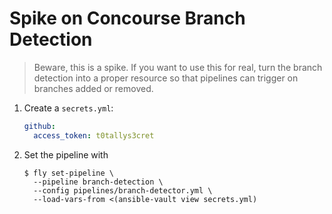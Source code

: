 # Spike on Concourse Branch Detection

> Beware, this is a spike. If you want to use this for real, turn the branch detection into a proper resource so that pipelines can trigger on branches added or removed.

1. Create a `secrets.yml`:

    ```yaml
    github:
      access_token: t0tallys3cret
    ```

1. Set the pipeline with

    ```command
    $ fly set-pipeline \
      --pipeline branch-detection \
      --config pipelines/branch-detector.yml \
      --load-vars-from <(ansible-vault view secrets.yml)
    ```
